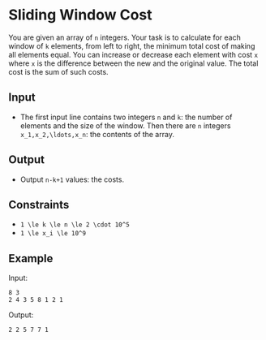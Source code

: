 # Sliding Window Cost 

You are given an array of ```n``` integers. Your task is to calculate for each window of ```k``` elements, from left to right, the minimum total cost of making all elements equal.
You can increase or decrease each element with cost ```x``` where ```x``` is the difference between the new and the original value. The total cost is the sum of such costs.
## Input
- The first input line contains two integers ```n``` and ```k```: the number of elements and the size of the window.
Then there are ```n``` integers ```x_1,x_2,\ldots,x_n```: the contents of the array.
## Output
- Output ```n-k+1``` values: the costs.
## Constraints

- ```1 \le k \le n \le 2 \cdot 10^5```
- ```1 \le x_i \le 10^9```

## Example
Input:
```
8 3
2 4 3 5 8 1 2 1
```

Output:
```
2 2 5 7 7 1
```
